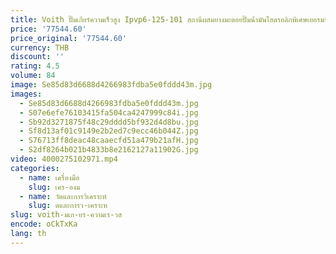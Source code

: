 ```yaml
---
title: Voith ปั๊มเกียร์ความเร็วสูง Ipvp6-125-101 สถานีผสมยางมะตอยปั๊มน้ํามันไฮดรอลิกพิเศษเยอรมนี Voith
price: '77544.60'
price_original: '77544.60'
currency: THB
discount: ''
rating: 4.5
volume: 84
image: Se85d83d6688d4266983fdba5e0fddd43m.jpg
images:
  - Se85d83d6688d4266983fdba5e0fddd43m.jpg
  - S07e6efe76103415fa504ca4247999c84i.jpg
  - Sb92d3271875f48c29dddd5bf932d4d8bu.jpg
  - Sf8d13af01c9149e2b2ed7c9ecc46b044Z.jpg
  - S76713ff8deac48caaecfd51a479b21afH.jpg
  - S2df8264b021b4833b8e2162127a11902G.jpg
video: 4000275102971.mp4
categories:
  - name: เครื่องมือ
    slug: เคร-องม
  - name: วัดและการวิเคราะห์
    slug: ดและการว-เคราะห
slug: voith-มเก-ยร-ความเร-วส
encode: oCkTxKa
lang: th
---
```

  